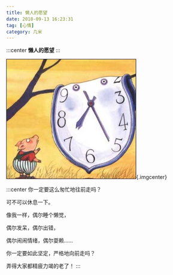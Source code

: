 ```yaml
---
title: 懒人的愿望
date: 2018-09-13 16:23:31
tag: [心情]
category: 几米
---
```

:::center
**懒人的愿望**
:::
<!-- more -->
![懒人的愿望](./懒人的愿望.jpg){.imgcenter}

:::center
你一定要这么匆忙地往前走吗？

可不可以休息一下。

像我一样，偶尔睡个懒觉，

偶尔发呆，偶尔出错，

偶尔闹闹情绪，偶尔耍赖……

你一定要如此坚定，严格地向前走吗？

弄得大家都精疲力竭的老了！
:::

